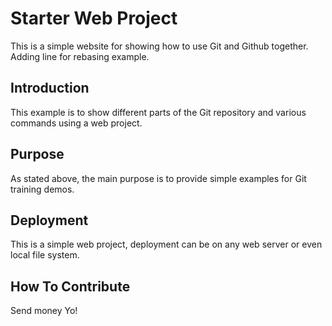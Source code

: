 # Starter Web Project

This is a simple website for showing how to use Git and Github together.  Adding line for rebasing example.

## Introduction

This example is to show different parts of the Git repository and various commands using a web project.

## Purpose

As stated above, the main purpose is to provide simple examples for Git training demos.

## Deployment   

This is a simple web project, deployment can be on any web server or even local file system.

## How To Contribute

Send money Yo!
